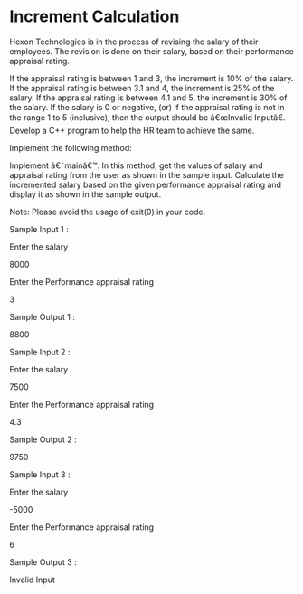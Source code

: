 # Increment Calculation

Hexon Technologies is in the process of revising the salary of their employees. The revision is done on their salary, based on their performance appraisal rating.

If the appraisal rating is between 1 and 3, the increment is 10% of the salary.
If the appraisal rating is between 3.1 and 4, the increment is 25% of the salary.
If the appraisal rating is between 4.1 and 5, the increment is 30% of the salary.
If the salary is 0 or negative, (or) if the appraisal rating is not in the range 1 to 5 (inclusive), then the output should be â€œInvalid Inputâ€.
Develop a C++ program to help the HR team to achieve the same.

Implement the following method:

Implement â€˜mainâ€™: In this method, get the values of salary and appraisal rating from the user as shown in the sample input. Calculate the incremented salary based on the given performance appraisal rating and display it as shown in the sample output. 

Note: Please avoid the usage of exit(0) in your code.  

Sample Input 1 :

Enter the salary

8000

Enter the Performance appraisal rating

3

Sample Output  1 :

8800

 

Sample Input  2 :

Enter the salary

7500

Enter the Performance appraisal rating

4.3

Sample Output  2 :

9750




Sample Input  3 :

Enter the salary

-5000

Enter the Performance appraisal rating

6

Sample Output  3 :

Invalid Input
